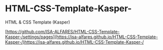 # HTML-CSS-Template-Kasper-
HTML &amp; CSS Template (Kasper)
<br>

[https://github.com/ISA-ALFARES/HTML-CSS-Template-Kasper-/settings/pages](https://isa-alfares.github.io/HTML-CSS-Template-Kasper-/)https://isa-alfares.github.io/HTML-CSS-Template-Kasper-/
